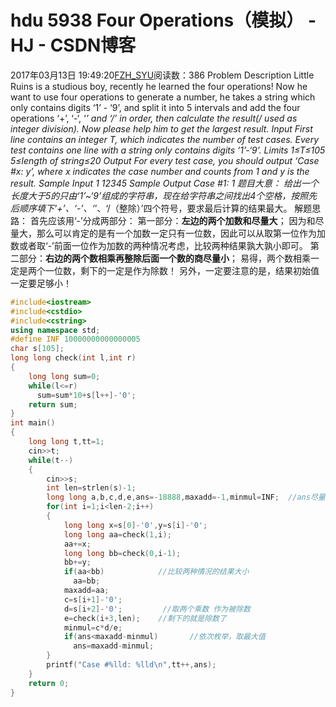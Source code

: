 # hdu  5938  Four Operations（模拟） - HJ - CSDN博客
2017年03月13日 19:49:20[FZH_SYU](https://me.csdn.net/feizaoSYUACM)阅读数：386
Problem Description 
Little Ruins is a studious boy, recently he learned the four operations!
Now he want to use four operations to generate a number, he takes a string which only contains digits ‘1’ - ‘9’, and split it into 5 intervals and add the four operations ‘+’, ‘-‘, ‘*’ and ‘/’ in order, then calculate the result(/ used as integer division).
Now please help him to get the largest result.
Input 
First line contains an integer T, which indicates the number of test cases.
Every test contains one line with a string only contains digits ‘1’-‘9’.
Limits 
1≤T≤105 
5≤length of string≤20
Output 
For every test case, you should output ‘Case #x: y’, where x indicates the case number and counts from 1 and y is the result.
Sample Input
1 
12345
Sample Output
Case #1: 1
题目大意： 
    给出一个长度大于5的只由‘1’~‘9’组成的字符串，现在给字符串之间找出4个空格，按照先后顺序填下‘+’、‘-’、‘*’、‘/（整除）’四个符号，要求最后计算的结果最大。
解题思路：
首先应该用‘-’分成两部分：
第一部分：**左边的两个加数和尽量大**；
因为和尽量大，那么可以肯定的是有一个加数一定只有一位数，因此可以从取第一位作为加数或者取‘-’前面一位作为加数的两种情况考虑，比较两种结果孰大孰小即可。
第二部分：**右边的两个数相乘再整除后面一个数的商尽量小**；
易得，两个数相乘一定是两个一位数，剩下的一定是作为除数！
另外，一定要注意的是，结果初始值一定要足够小！
```cpp
#include<iostream>
#include<cstdio>
#include<cstring>
using namespace std;
#define INF 10000000000000005
char s[105];
long long check(int l,int r)
{
    long long sum=0;
    while(l<=r)
      sum=sum*10+s[l++]-'0';
    return sum;
}
int main()
{
    long long t,tt=1;
    cin>>t;
    while(t--)
    {
        cin>>s;
        int len=strlen(s)-1;
        long long a,b,c,d,e,ans=-18888,maxadd=-1,minmul=INF;  //ans尽量小
        for(int i=1;i<len-2;i++)
        {
            long long x=s[0]-'0',y=s[i]-'0';
            long long aa=check(1,i);
            aa+=x;
            long long bb=check(0,i-1);
            bb+=y;
            if(aa<bb)            //比较两种情况的结果大小 
              aa=bb;
            maxadd=aa;
            c=s[i+1]-'0';       
            d=s[i+2]-'0';         //取两个乘数 作为被除数 
            e=check(i+3,len);    //剩下的就是除数了 
            minmul=c*d/e;
            if(ans<maxadd-minmul)       //依次枚举，取最大值 
              ans=maxadd-minmul;
        }
        printf("Case #%lld: %lld\n",tt++,ans);
    } 
    return 0;
}
```

